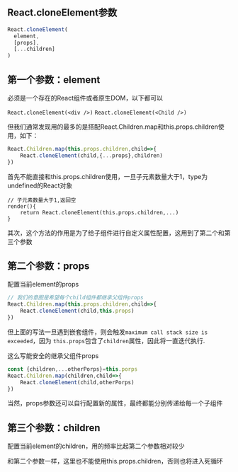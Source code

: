 ## React.cloneElement参数

```jsx
React.cloneElement(
  element,
  [props],
  [...children]
)
```
## 第一个参数：element

必须是一个存在的React组件或者原生DOM，以下都可以

`React.cloneElement(<div />)`
`React.cloneElement(<Child />)`

但我们通常发现用的最多的是搭配React.Children.map和this.props.children使用，如下：
```jsx
React.Children.map(this.props.children,child=>{
    React.cloneElement(child,{...props},children)
})
```
首先不能直接和this.props.children使用，一旦子元素数量大于1，type为undefined的React对象
```
// 子元素数量大于1,返回空
render(){
    return React.cloneElement(this.props.children,...)
}
```
其次，这个方法的作用是为了给子组件进行自定义属性配置，这用到了第二个和第三个参数

## 第二个参数：props

配置当前element的props

```jsx
// 我们的意图是希望每个child组件都继承父组件props
React.Children.map(this.props.children,child=>{
    React.cloneElement(child,this.props)
})
```

但上面的写法一旦遇到嵌套组件，则会触发```maximum call stack size is exceeded```，因为
```this.props```包含了```children```属性，因此将一直迭代执行.

这么写能安全的继承父组件props
```jsx
const {children,...otherPorps}=this.porps
React.Children.map(children,child=>{
    React.cloneElement(child,otherPorps)
})
```

当然，props参数还可以自行配置新的属性，最终都能分别传递给每一个子组件

## 第三个参数：children

配置当前element的children，用的频率比起第二个参数相对较少

和第二个参数一样，这里也不能使用this.props.children，否则也将进入死循环